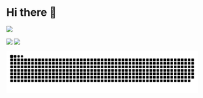 # Hi there 👋

<img width="300px" src="https://count.getloli.com/get/@AceXiamo?theme=gelbooru"></img>

<img height="165px" src="https://me.axm.moe/service/duolingo/image?radius=20"></img>
![](https://github-readme-stats.vercel.app/api/top-langs/?username=AceXiamo&layout=compact&langs_count=6&text_color=94a3b8&icon_color=fff&title_color=3b82f6&bg_color=0f172a)

![](./assets/github-contribution-grid-snake-dark.svg)

